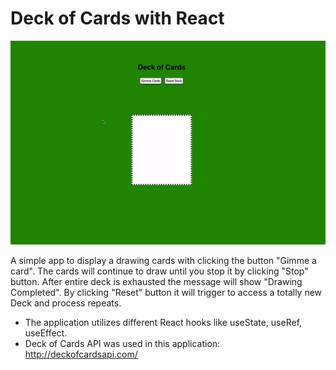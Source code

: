 # Deck of Cards with React

![title](/public/sample.gif)

A simple app to display a drawing cards with clicking the button "Gimme a card". The cards will continue to draw until you stop it by clicking "Stop" button.
After entire deck is exhausted the message will show "Drawing Completed". By clicking "Reset" button it will trigger to access a totally new Deck and process repeats.  
- The application utilizes different React hooks like useState, useRef, useEffect.  
- Deck of Cards API was used in this application: http://deckofcardsapi.com/



